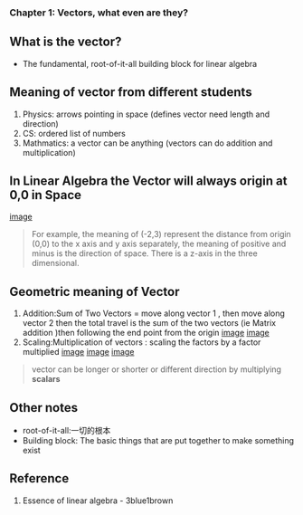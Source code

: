 ### Chapter 1: Vectors, what even are they?
## What is the vector?
* The fundamental, root-of-it-all building block for linear algebra
## Meaning of vector from different students
1. Physics: arrows pointing in space (defines vector need length and direction)
2. CS: ordered list of numbers
3. Mathmatics: a vector can be anything  (vectors can do addition and multiplication)
## In Linear Algebra the Vector will always origin at 0,0 in Space
[image](link)
> For example, the meaning of  (-2,3) represent the distance from origin (0,0) to the x axis and y axis separately, the meaning of positive and minus is the direction of space. There is a z-axis in the three dimensional.
## Geometric meaning of Vector
1. Addition:Sum of Two Vectors = move along vector 1 , then move along vector 2 then the total travel is the sum of the two vectors (ie Matrix addition )then following the end point from the origin
[image](link)
[image](link)
2. Scaling:Multiplication of vectors : scaling the factors by a factor multiplied
[image](link)
[image](link)
[image](link)
> vector can be longer or shorter or different direction by multiplying __scalars__
## Other notes
* root-of-it-all:一切的根本
* Building block: The basic things that are put together to make something exist
## Reference
1. Essence of linear algebra - 3blue1brown
 


